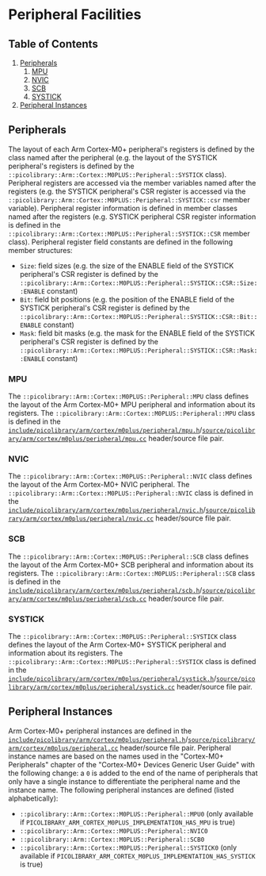 # Peripheral Facilities

## Table of Contents
1. [Peripherals](#peripherals)
    1. [MPU](#mpu)
    1. [NVIC](#nvic)
    1. [SCB](#scb)
    1. [SYSTICK](#systick)
1. [Peripheral Instances](#peripheral-instances)

## Peripherals
The layout of each Arm Cortex-M0+ peripheral's registers is defined by the class named
after the peripheral (e.g. the layout of the SYSTICK peripheral's registers is defined by
the `::picolibrary::Arm::Cortex::M0PLUS::Peripheral::SYSTICK` class).
Peripheral registers are accessed via the member variables named after the registers (e.g.
the SYSTICK peripheral's CSR register is accessed via the
`::picolibrary::Arm::Cortex::M0PLUS::Peripheral::SYSTICK::csr` member variable).
Peripheral register information is defined in member classes named after the registers
(e.g. SYSTICK peripheral CSR register information is defined in the
`::picolibrary::Arm::Cortex::M0PLUS::Peripheral::SYSTICK::CSR` member class).
Peripheral register field constants are defined in the following member structures:
- `Size`: field sizes (e.g. the size of the ENABLE field of the SYSTICK peripheral's CSR
  register is defined by the
  `::picolibrary::Arm::Cortex::M0PLUS::Peripheral::SYSTICK::CSR::Size::ENABLE` constant)
- `Bit`: field bit positions (e.g. the position of the ENABLE field of the SYSTICK
  peripheral's CSR register is defined by the
  `::picolibrary::Arm::Cortex::M0PLUS::Peripheral::SYSTICK::CSR::Bit::ENABLE` constant)
- `Mask`: field bit masks (e.g. the mask for the ENABLE field of the SYSTICK peripheral's
  CSR register is defined by the
  `::picolibrary::Arm::Cortex::M0PLUS::Peripheral::SYSTICK::CSR::Mask::ENABLE` constant)

### MPU
The `::picolibrary::Arm::Cortex::M0PLUS::Peripheral::MPU` class defines the layout of the
Arm Cortex-M0+ MPU peripheral and information about its registers.
The `::picolibrary::Arm::Cortex::M0PLUS::Peripheral::MPU` class is defined in the
[`include/picolibrary/arm/cortex/m0plus/peripheral/mpu.h`](https://github.com/apcountryman/picolibrary-arm-cortex-m0plus/blob/main/include/picolibrary/arm/cortex/m0plus/peripheral/mpu.h)/[`source/picolibrary/arm/cortex/m0plus/peripheral/mpu.cc`](https://github.com/apcountryman/picolibrary-arm-cortex-m0plus/blob/main/source/picolibrary/arm/cortex/m0plus/peripheral/mpu.cc)
header/source file pair.

### NVIC
The `::picolibrary::Arm::Cortex::M0PLUS::Peripheral::NVIC` class defines the layout of the
Arm Cortex-M0+ NVIC peripheral.
The `::picolibrary::Arm::Cortex::M0PLUS::Peripheral::NVIC` class is defined in the
[`include/picolibrary/arm/cortex/m0plus/peripheral/nvic.h`](https://github.com/apcountryman/picolibrary-arm-cortex-m0plus/blob/main/include/picolibrary/arm/cortex/m0plus/peripheral/nvic.h)/[`source/picolibrary/arm/cortex/m0plus/peripheral/nvic.cc`](https://github.com/apcountryman/picolibrary-arm-cortex-m0plus/blob/main/source/picolibrary/arm/cortex/m0plus/peripheral/nvic.cc)
header/source file pair.

### SCB
The `::picolibrary::Arm::Cortex::M0PLUS::Peripheral::SCB` class defines the layout of the
Arm Cortex-M0+ SCB peripheral and information about its registers.
The `::picolibrary::Arm::Cortex::M0PLUS::Peripheral::SCB` class is defined in the
[`include/picolibrary/arm/cortex/m0plus/peripheral/scb.h`](https://github.com/apcountryman/picolibrary-arm-cortex-m0plus/blob/main/include/picolibrary/arm/cortex/m0plus/peripheral/scb.h)/[`source/picolibrary/arm/cortex/m0plus/peripheral/scb.cc`](https://github.com/apcountryman/picolibrary-arm-cortex-m0plus/blob/main/source/picolibrary/arm/cortex/m0plus/peripheral/scb.cc)
header/source file pair.

### SYSTICK
The `::picolibrary::Arm::Cortex::M0PLUS::Peripheral::SYSTICK` class defines the layout of
the Arm Cortex-M0+ SYSTICK peripheral and information about its registers.
The `::picolibrary::Arm::Cortex::M0PLUS::Peripheral::SYSTICK` class is defined in the
[`include/picolibrary/arm/cortex/m0plus/peripheral/systick.h`](https://github.com/apcountryman/picolibrary-arm-cortex-m0plus/blob/main/include/picolibrary/arm/cortex/m0plus/peripheral/systick.h)/[`source/picolibrary/arm/cortex/m0plus/peripheral/systick.cc`](https://github.com/apcountryman/picolibrary-arm-cortex-m0plus/blob/main/source/picolibrary/arm/cortex/m0plus/peripheral/systick.cc)
header/source file pair.

## Peripheral Instances
Arm Cortex-M0+ peripheral instances are defined in the
[`include/picolibrary/arm/cortex/m0plus/peripheral.h`](https://github.com/apcountryman/picolibrary-arm-cortex-m0plus/blob/main/include/picolibrary/arm/cortex/m0plus/peripheral.h)/[`source/picolibrary/arm/cortex/m0plus/peripheral.cc`](https://github.com/apcountryman/picolibrary-arm-cortex-m0plus/blob/main/source/picolibrary/arm/cortex/m0plus/peripheral.cc)
header/source file pair.
Peripheral instance names are based on the names used in the "Cortex-M0+ Peripherals"
chapter of the "Cortex-M0+ Devices Generic User Guide" with the following change: a `0` is
added to the end of the name of peripherals that only have a single instance to
differentiate the peripheral name and the instance name.
The following peripheral instances are defined (listed alphabetically):
- `::picolibrary::Arm::Cortex::M0PLUS::Peripheral::MPU0` (only available if
  `PICOLIBRARY_ARM_CORTEX_M0PLUS_IMPLEMENTATION_HAS_MPU` is true)
- `::picolibrary::Arm::Cortex::M0PLUS::Peripheral::NVIC0`
- `::picolibrary::Arm::Cortex::M0PLUS::Peripheral::SCB0`
- `::picolibrary::Arm::Cortex::M0PLUS::Peripheral::SYSTICK0` (only available if
  `PICOLIBRARY_ARM_CORTEX_M0PLUS_IMPLEMENTATION_HAS_SYSTICK` is true)
